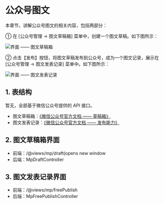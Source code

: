 # 公众号图文

本章节，讲解公众号图文的相关内容，包括两部分：

① 在 [公众号管理 -> 图文草稿箱] 菜单中，创建一个图文草稿。如下图所示：

![界面 —— 图文草稿箱](https://doc.iocoder.cn/img/%E5%85%AC%E4%BC%97%E5%8F%B7%E6%89%8B%E5%86%8C/%E5%85%AC%E4%BC%97%E5%8F%B7%E5%9B%BE%E6%96%87/%E7%95%8C%E9%9D%A2-%E5%9B%BE%E6%96%87%E8%8D%89%E7%A8%BF%E7%AE%B1.png)

② 点击【发布】按钮，将图文草稿发布到公众号，成为一个图文记录，展示在 [公众号管理 -> 图文发表记录] 菜单中。如下图所示：

![界面 —— 图文发表记录](https://doc.iocoder.cn/img/%E5%85%AC%E4%BC%97%E5%8F%B7%E6%89%8B%E5%86%8C/%E5%85%AC%E4%BC%97%E5%8F%B7%E5%9B%BE%E6%96%87/%E7%95%8C%E9%9D%A2-%E5%9B%BE%E6%96%87%E5%8F%91%E8%A1%A8%E8%AE%B0%E5%BD%95.png)

## 1. 表结构

暂无，全部基于微信公众号提供的 API 接口。

- 图文草稿箱：[《微信公众号官方文档 —— 草稿箱》](https://developers.weixin.qq.com/doc/offiaccount/Draft_Box/Add_draft.html)
- 图文发表记录：[《微信公众号官方文档 —— 发布能力》](https://developers.weixin.qq.com/doc/offiaccount/Publish/Publish.html)

## 2. 图文草稿箱界面

- 前端：/@views/mp/draft(opens new window
- 后端：MpDraftController

## 3. 图文发表记录界面

- 前端：/@views/mp/freePublish
- 后端：MpFreePublishController
